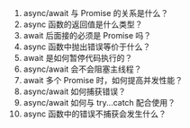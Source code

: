 
1. async/await 与 Promise 的关系是什么？
2. async 函数的返回值是什么类型？
3. await 后面接的必须是 Promise 吗？
4. async 函数中抛出错误等价于什么？
5. await 是如何暂停代码执行的？
6. async/await 会不会阻塞主线程？
7. await 多个 Promise 时，如何提高并发性能？
8. async/await 如何捕获错误？
9. async/await 如何与 try...catch 配合使用？
10. async 函数中的错误不捕获会发生什么？
